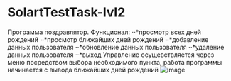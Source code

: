# SolartTestTask-lvl2

Программа поздравлятор.
Функционал:
⋅⋅*просмотр всех дней рождений 
⋅⋅*просмотр ближайших дней рождений
⋅⋅*добавление данных пользователя
⋅⋅*обновление данных пользователя
⋅⋅*удаление данных пользователя
⋅⋅*выход
Управление осущевствляется через меню посредством выбора необходимого пункта, работа программы начинается с вывода ближайших дней рождений
![image](https://user-images.githubusercontent.com/108115123/219352187-647edf70-92de-4d5c-9c9e-6b9855e712c2.png)
